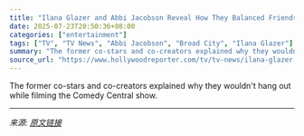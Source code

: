 ```yaml
---
title: "Ilana Glazer and Abbi Jacobson Reveal How They Balanced Friendship and Work on ‘Broad City’"
date: 2025-07-23T20:50:36+08:00
categories: ["entertainment"]
tags: ["TV", "TV News", "Abbi Jacobson", "Broad City", "Ilana Glazer"]
summary: "The former co-stars and co-creators explained why they wouldn't hang out while filming the Comedy Central show."
source_url: "https://www.hollywoodreporter.com/tv/tv-news/ilana-glazer-abbi-jacobson-balance-friendship-broad-city-1236327225/"
---
```


The former co-stars and co-creators explained why they wouldn't hang out while filming the Comedy Central show.

---

*来源: [原文链接](https://www.hollywoodreporter.com/tv/tv-news/ilana-glazer-abbi-jacobson-balance-friendship-broad-city-1236327225/)*
